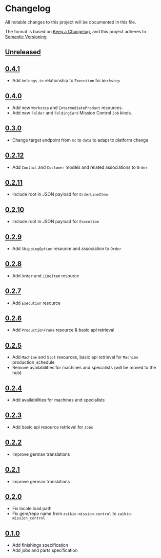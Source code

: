 # Changelog

All notable changes to this project will be documented in this file.

The format is based on [Keep a Changelog](https://keepachangelog.com/en/1.0.0/),
and this project adheres to [Semantic Versioning](https://semver.org/spec/v2.0.0.html).

## [Unreleased]

## [0.4.1]

- Add `belongs_to` relationship to `Execution` for `Workstep`

## [0.4.0]

- Add new `Workstep` and `IntermediateProduct` resources.
- Add new `Folder` and `FoldingCard` Mission Control `Job` kinds.

## [0.3.0]

- Change target endpoint from `mc` to `data` to adapt to platform change

## [0.2.12]

- Add `Contact` and `Customer` models and related associations to `Order`

## [0.2.11]

- Include root in JSON payload for `OrderLineItem`

## [0.2.10]

- Include root in JSON payload for `Execution`

## [0.2.9]

- Add `ShippingOption` resource and association to `Order`

## [0.2.8]

- Add `Order` and `LineItem` resource

## [0.2.7]

- Add `Execution` resource

## [0.2.6]

- Add `ProductionFrame` resource & basic api retrieval

## [0.2.5]

- Add `Machine` and `Slot` resources, basic api retrieval for `Machine` production_schedule
- Remove availabilities for machines and specialists (will be moved to the hub)

## [0.2.4]

- Add availabilities for machines and specialists

## [0.2.3]

- Add basic api resource retrieval for `Jobs`

## [0.2.2]

- Improve german translations

## [0.2.1]

- Improve german translations

## [0.2.0]

- Fix locale load path
- Fix gem/repo name from `zaikio-mission-control` to `zaikio-mission_control`

## [0.1.0]

- Add finishings specification
- Add jobs and parts specification

[Unreleased]: https://github.com/zaikio/zaikio-mission_control-ruby/compare/v0.4.1..HEAD
[0.4.1]: https://github.com/zaikio/zaikio-mission_control-ruby/compare/v0.4.0..v0.4.1
[0.4.0]: https://github.com/zaikio/zaikio-mission_control-ruby/compare/v0.3.0..v0.4.0
[0.3.0]: https://github.com/zaikio/zaikio-mission_control-ruby/compare/v0.2.12..v0.3.0
[0.2.12]: https://github.com/zaikio/zaikio-mission_control-ruby/compare/v0.2.11..v0.2.12
[0.2.11]: https://github.com/zaikio/zaikio-mission_control-ruby/compare/v0.2.10..v0.2.11
[0.2.10]: https://github.com/zaikio/zaikio-mission_control-ruby/compare/v0.2.9..v0.2.10
[0.2.9]: https://github.com/zaikio/zaikio-mission_control-ruby/compare/v0.2.8..v0.2.9
[0.2.8]: https://github.com/zaikio/zaikio-mission_control-ruby/compare/v0.2.7..v0.2.8
[0.2.7]: https://github.com/zaikio/zaikio-mission_control-ruby/compare/v0.2.6..v0.2.7
[0.2.6]: https://github.com/zaikio/zaikio-mission_control-ruby/compare/v0.2.5..v0.2.6
[0.2.5]: https://github.com/zaikio/zaikio-mission_control-ruby/compare/v0.2.4..v0.2.5
[0.2.4]: https://github.com/zaikio/zaikio-mission_control-ruby/compare/v0.2.3..v0.2.4
[0.2.3]: https://github.com/zaikio/zaikio-mission_control-ruby/compare/v0.2.2..v0.2.3
[0.2.2]: https://github.com/zaikio/zaikio-mission_control-ruby/compare/v0.2.1..v0.2.2
[0.2.1]: https://github.com/zaikio/zaikio-mission_control-ruby/compare/v0.2.0..v0.2.1
[0.2.0]: https://github.com/zaikio/zaikio-mission_control-ruby/compare/v0.1.0..v0.2.0
[0.1.0]: https://github.com/zaikio/zaikio-mission_control-ruby/compare/064cd089bd85d6061ddef7b85f3fc457635c9b05..v0.1.0
